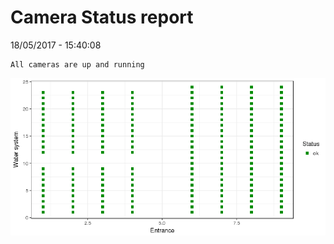 Camera Status report
================
18/05/2017 - 15:40:08

    All cameras are up and running

![](camreport_files/figure-markdown_github/unnamed-chunk-2-1.png)
